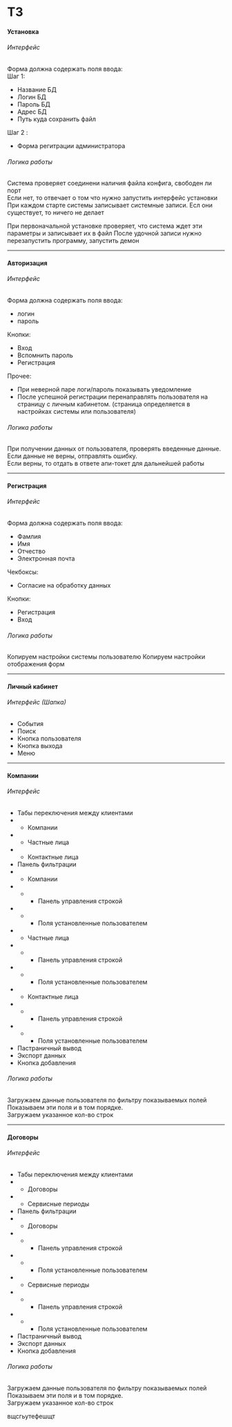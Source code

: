 # ТЗ


#### Установка
###### Интерфейс


Форма должна содержать поля ввода:  
Шаг 1:   
* Название БД  
* Логин БД
* Пароль БД
* Адрес БД
* Путь куда сохранить файл

Шаг 2 :  
* Форма регитрации администратора



###### Логика работы
Система проверяет соединени наличия файла конфига, свободен ли порт  
Если нет, то отвечает о том что нужно запустить интерфейс установки  
При каждом старте системы записывает системные записи. Есл они существует, то ничего не делает  

При первоначальной установке проверяет, что система ждет эти параметры и записывает их в файл
После удочной записи нужно перезапустить программу, запустить демон

---

#### Авторизация
###### Интерфейс

Форма должна содержать поля ввода:  
* логин  
* пароль

Кнопки:  
* Вход  
* Вспомнить пароль
* Регистрация

Прочее:  
* При неверной паре логи/пароль показывать уведомление  
* После успешной регистрации перенаправлять пользователя на страницу с личным кабинетом. (страница определяется в настройках системы или пользователя)


###### Логика работы

При получении данных от пользователя, проверять введенные данные. Если данные не верны, отправлять ошибку.  
Если верны, то отдать в ответе апи-токет для дальнейшей работы  

---

#### Регистрация
###### Интерфейс

Форма должна содержать поля ввода:  
* Фамлия   
* Имя  
* Отчество  
* Электронная почта  

Чекбоксы:   
* Согласие на обработку данных 

Кнопки:  
* Регистрация 
* Вход 

###### Логика работы

Копируем настройки системы пользователю
Копируем настройки отображения форм


---

#### Личный кабинет
###### Интерфейс (Шапка)

* События
* Поиск
* Кнопка пользователя
* Кнопка выхода
* Меню




---

#### Компании
###### Интерфейс

* Табы переключения между клиентами
* * Компании
* * Частные лица
* * Контактные лица
* Панель фильтрации
* * Компании
* * * Панель управления строкой
* * * Поля установленные пользователем
* * Частные лица
* * * Панель управления строкой
* * * Поля установленные пользователем
* * Контактные лица
* * * Панель управления строкой
* * * Поля установленные пользователем
* Пастраничный вывод
* Экспорт данных
* Кнопка добавления


###### Логика работы

Загружаем данные пользователя по фильтру показываемых полей  
Показываем эти поля и в том порядке.  
Загружаем указанное кол-во строк  

---

#### Договоры
###### Интерфейс

* Табы переключения между клиентами
* * Договоры
* * Сервисные периоды
* Панель фильтрации
* * Договоры
* * * Панель управления строкой
* * * Поля установленные пользователем
* * Сервисные периоды
* * * Панель управления строкой
* * * Поля установленные пользователем
* Пастраничный вывод
* Экспорт данных
* Кнопка добавления


###### Логика работы

Загружаем данные пользователя по фильтру показываемых полей  
Показываем эти поля и в том порядке.  
Загружаем указанное кол-во строк  


вщсгьутефешщт
